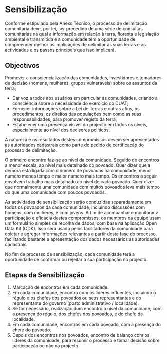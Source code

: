 # Sensibilização

Conforme estipulado pela Anexo Técnico, o processo de delimitação comunitária deve, por lei, ser precedido de uma série de consultas comunitárias na qual a informação em relação à terra, floresta e legislação ambiental é transmitida e a comunidade têm a oportunidade de compreender melhor as implicações de delimitar as suas terras e as actividades e os passos principais que isso implicará.

## Objectivos

Promover a consciencialização das comunidades, investidores e tomadores de decisão \(homens, mulheres, grupos vulneráveis\) sobre os assuntos da terra;

* Dar voz a todos aos usuários em particular às comunidades, criando a consciência sobre a necessidade do exercício do DUAT; 
* Fornecer informações sobre a Lei de Terras e outras afins, os procedimentos, os direitos das populações bem como as suas responsabilidades, para promover registo da terra;
* Estabelecer uma presença visível do projecto em todos os níveis, especialmente ao nível dos decisores políticos.

A natureza e os resultados destes compromissos devem ser apresentados às autoridades cadastrais como parte do pedido de certificação do processo de delimitação.

O primeiro encontro faz-se ao nível da comunidade. Seguido de encontros a menor escala, ao nível mais detalhado do povoado. Quer dizer que a demora esta ligada com o número de povoadas na comunidade, menor numero menos tempo e maior numero mais tempo. Os encontros a seguir envolvem trabalho mais detalhado ao nível de cada povoado. Quer dizer que normalmente uma comunidade com muitos povoados leva mais tempo do que uma comunidade com poucos povoados.

As actividades de sensibilização serão conduzidas separadamente em todos os povoados da cada comunidade, incluindo discussões com homens, com mulheres, e com jovens. A fim de acompanhar e monitorar a participação e eficácia destes compromissos, os membros da equipe usam um formulário simples de recolha de dados, com base na aplicação Open Data Kit \(ODK\). Isso será usado pelos facilitadores da comunidade para coletar e agregar informações relevantes a partir desta fase do processo, facilitando bastante a apresentação dos dados necessários às autoridades cadastrais.

No fim de processo de sensibilização, cada comunidade terá a oportunidade de confirmar ou rejeitar a sua participação no projecto.

## Etapas da Sensibilização

1. Marcação de encontros em cada comunidade.
2. Em cada comunidade, encontro com os líderes influentes, incluindo o régulo e os chefes dos povoados ou seus representantes e do representante do governo \(posto administrativo / localidade\).
3. Se for necessário, realização dum encontro a nível da comunidade, com a presença do régulo, dos chefes dos povoados, e do chefe da localidade.
4. Em cada comunidade, encontros em cada povoado, com a presença do chefe do povoado.
5. Depois dos encontros nos povoados, encontro de balanço com os líderes da comunidade, para resumir o processo e tomar decisão sobre participação ou não no projecto.

